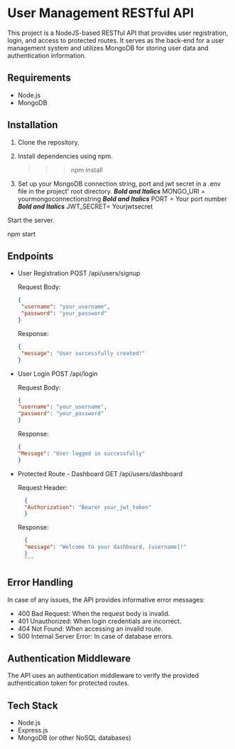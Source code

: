 # User Management RESTful API
This project is a NodeJS-based RESTful API that provides user registration, login, and access to protected routes. It serves as the back-end for a user management system and utilizes MongoDB for storing user data and authentication information.

## Requirements
* Node.js
* MongoDB

## Installation 

1. Clone the repository.
2. Install dependencies using npm.

   >>> npm install

3. Set up your MongoDB connection string, port and jwt secret in a .env file in the project' root directory.
 ***Bold and Italics***
 MONGO_URI = yourmongoconnectionstring
***Bold and Italics***
 PORT = Your port number
***Bold and Italics***
 JWT_SECRET= Yourjwtsecret 

Start the server.

  npm start

## Endpoints
  * User Registration
    POST /api/users/signup 

    Request Body:
    ```json
    {
     "username": "your_username",
     "password": "your_password"
    }
    ```
    Response:
    ```json
    {
     "message": "User successfully created!"
    }
    ```
  * User Login
    POST /api/login

    Request Body:
    ```json
    {
    "username": "your_username",
    "password": "your_password"
    }
    ```

    Response:
    ```json
    {
    "Message": "User logged in successfully"
    }
    ```

  * Protected Route - Dashboard
    GET /api/users/dashboard

    Request Header:
    ```json
      {
      "Authorization": "Bearer your_jwt_token"
      }
      ```
      Response:
      ```json
        {
        "message": "Welcome to your dashboard, [username]!"
        }
        ```
## Error Handling
In case of any issues, the API provides informative error messages:

* 400 Bad Request: When the request body is invalid.
* 401 Unauthorized: When login credentials are incorrect.
* 404 Not Found: When accessing an invalid route.
* 500 Internal Server Error: In case of database errors.
                
## Authentication Middleware
The API uses an authentication middleware to verify the provided authentication token for protected routes.

## Tech Stack
  * Node.js
  * Express.js
  * MongoDB (or other NoSQL databases)
              